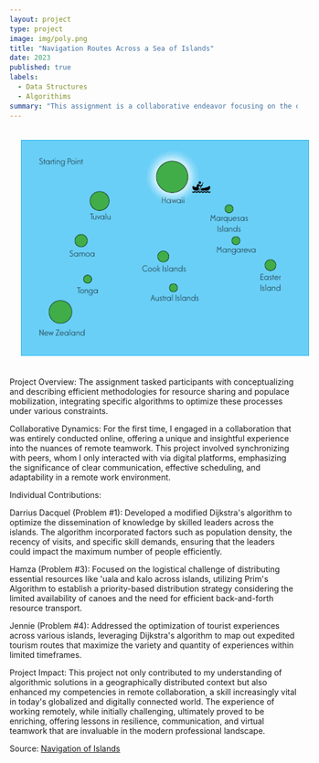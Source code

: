 ```yaml
---
layout: project
type: project
image: img/poly.png
title: "Navigation Routes Across a Sea of Islands"
date: 2023
published: true
labels:
  - Data Structures
  - Algorithims
summary: "This assignment is a collaborative endeavor focusing on the distribution and circulation of resources and people among a network of interconnected islands that my group created in Algorithims class."
---
```


<div style="text-align: center;">
    <img class="img-fluid" src="../img/Poly.gif" style="margin: 20px;">
</div>

Project Overview:
The assignment tasked participants with conceptualizing and describing efficient methodologies for resource sharing and populace mobilization, integrating specific algorithms to optimize these processes under various constraints.

Collaborative Dynamics:
For the first time, I engaged in a collaboration that was entirely conducted online, offering a unique and insightful experience into the nuances of remote teamwork. This project involved synchronizing with peers, whom I only interacted with via digital platforms, emphasizing the significance of clear communication, effective scheduling, and adaptability in a remote work environment.

Individual Contributions:

Darrius Dacquel (Problem #1): Developed a modified Dijkstra's algorithm to optimize the dissemination of knowledge by skilled leaders across the islands. The algorithm incorporated factors such as population density, the recency of visits, and specific skill demands, ensuring that the leaders could impact the maximum number of people efficiently.

Hamza (Problem #3): Focused on the logistical challenge of distributing essential resources like 'uala and kalo across islands, utilizing Prim's Algorithm to establish a priority-based distribution strategy considering the limited availability of canoes and the need for efficient back-and-forth resource transport.

Jennie (Problem #4): Addressed the optimization of tourist experiences across various islands, leveraging Dijkstra's algorithm to map out expedited tourism routes that maximize the variety and quantity of experiences within limited timeframes.

Project Impact:
This project not only contributed to my understanding of algorithmic solutions in a geographically distributed context but also enhanced my competencies in remote collaboration, a skill increasingly vital in today's globalized and digitally connected world. The experience of working remotely, while initially challenging, ultimately proved to be enriching, offering lessons in resilience, communication, and virtual teamwork that are invaluable in the modern professional landscape.
 
Source: <a href="https://docs.google.com/document/d/1b-dCteYYMJKE2vIWruI7PH97UcfcMyS3XB_EwtmqUjk/edit#heading=h.aixeg2abjke6">Navigation of Islands</a>
